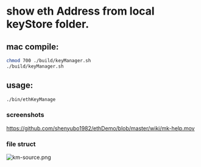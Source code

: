 # show eth Address from local keyStore folder.
## mac compile:
```bash
chmod 700 ./build/keyManager.sh
./build/keyManager.sh
```

## usage:
```bash
./bin/ethKeyManage
```

### screenshots
https://github.com/shenyubo1982/ethDemo/blob/master/wiki/mk-help.mov

### file struct
![km-source.png](https://s2.loli.net/2022/07/04/4NHmilRqO7VL1Mb.png)

